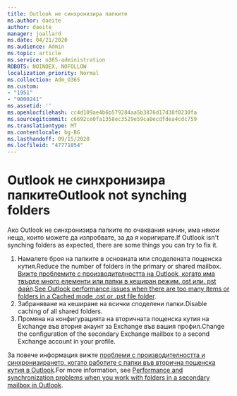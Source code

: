 ```yaml
---
title: Outlook не синхронизира папките
ms.author: daeite
author: daeite
manager: joallard
ms.date: 04/21/2020
ms.audience: Admin
ms.topic: article
ms.service: o365-administration
ROBOTS: NOINDEX, NOFOLLOW
localization_priority: Normal
ms.collection: Adm_O365
ms.custom:
- "1951"
- "9000241"
ms.assetid: ''
ms.openlocfilehash: cc4d109ae4b6b579284aa5b3876d17d38f0230fa
ms.sourcegitcommit: c6692ce0fa1358ec3529e59ca0ecdfdea4cdc759
ms.translationtype: MT
ms.contentlocale: bg-BG
ms.lasthandoff: 09/15/2020
ms.locfileid: "47771854"
---
```

# <a name="outlook-not-synching-folders"></a><span data-ttu-id="6485d-102">Outlook не синхронизира папките</span><span class="sxs-lookup"><span data-stu-id="6485d-102">Outlook not synching folders</span></span>

<span data-ttu-id="6485d-103">Ако Outlook не синхронизира папките по очаквания начин, има някои неща, които можете да изпробвате, за да я коригирате.</span><span class="sxs-lookup"><span data-stu-id="6485d-103">If Outlook isn't synching folders as expected, there are some things you can try to fix it.</span></span>

1. <span data-ttu-id="6485d-104">Намалете броя на папките в основната или споделената пощенска кутия.</span><span class="sxs-lookup"><span data-stu-id="6485d-104">Reduce the number of folders in the primary or shared mailbox.</span></span> <span data-ttu-id="6485d-105">[Вижте проблемите с производителността на Outlook, когато има твърде много елементи или папки в кеширан режим. ost или. pst файл](https://support.microsoft.com/help/2768656).</span><span class="sxs-lookup"><span data-stu-id="6485d-105">[See Outlook performance issues when there are too many items or folders in a Cached mode .ost or .pst file folder](https://support.microsoft.com/help/2768656).</span></span>
2. <span data-ttu-id="6485d-106">Забраняване на кеширане на всички споделени папки.</span><span class="sxs-lookup"><span data-stu-id="6485d-106">Disable caching of all shared folders.</span></span>
3. <span data-ttu-id="6485d-107">Промяна на конфигурацията на вторичната пощенска кутия на Exchange във втория акаунт за Exchange във вашия профил.</span><span class="sxs-lookup"><span data-stu-id="6485d-107">Change the configuration of the secondary Exchange mailbox to a second Exchange account in your profile.</span></span>

<span data-ttu-id="6485d-108">За повече информация вижте [проблеми с производителността и синхронизирането, когато работите с папки във вторична пощенска кутия в Outlook](https://support.microsoft.com/help/3115602).</span><span class="sxs-lookup"><span data-stu-id="6485d-108">For more information, see [Performance and synchronization problems when you work with folders in a secondary mailbox in Outlook](https://support.microsoft.com/help/3115602).</span></span>
